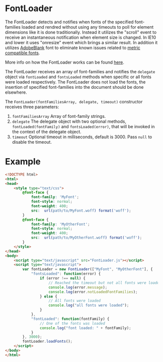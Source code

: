 FontLoader
==========

The FontLoader detects and notifies when fonts of the specified font-families loaded and rendred without using any timeouts to poll for element dimensions like it is done traditionally. Instead it utilizes the "scroll" event to receive an instantaneous notification when element size is changed. In IE10 and lower it uses "onresize" event which brings a similar result. In addition it utilizes [AdobeBlank][1] font to eliminate known issues related to [metric compatible fonts][2].

More info on how the FontLoader works can be found [here][3].

The FontLoader receives an array of font-families and notifies the `delegate` object via `fontLoaded` and `fontsLoaded` methods when specific or all fonts were loaded respectively. The FontLoader does not load the fonts, the insertion of specified font-families into the document should be done elsewhere.

The `FontLoader(fontFamiliesArray, delegate, timeout)` constructor receives three parameters:

1. `fontFamiliesArray` Array of font-family strings.
2. `delegate` The delegate object with two optional methods, `fontLoaded(fontFamily)` and `fontsLoaded(error)`, that will be invoked in the context of the delegate object.
3. `timeout` Optional timeout in milliseconds, default is 3000. Pass `null` to disable the timeout.

Example
=======

```html
<!DOCTYPE html>
<html>
<head>
    <style type="text/css">
        @font-face {
            font-family: 'MyFont';
            font-style: normal;
            font-weight: 400;
            src:  url(path/to/MyFont.woff) format('woff');
        }
        @font-face {
            font-family: 'MyOtherFont';
            font-style: normal;
            font-weight: 400;
            src:  url(path/to/MyOtherFont.woff) format('woff');
        }
    </style>
</head>
<body>
    <script type="text/javascript" src="FontLoader.js"></script>
    <script type="text/javascript">
        var fontLoader = new FontLoader(["MyFont", "MyOtherFont"], {
            "fontsLoaded": function(error) {
                if (error !== null) {
                    // Reached the timeout but not all fonts were loaded
                    console.log(error.message);
                    console.log(error.notLoadedFontFamilies);
                } else {
                    // All fonts were loaded
                    console.log("all fonts were loaded");
                }
            },
            "fontLoaded": function(fontFamily) {
                // One of the fonts was loaded
                console.log("font loaded: " + fontFamily);
            }
        }, 3000);
        fontLoader.loadFonts();
    </script>
</body>
</html>
```

[1]: http://blogs.adobe.com/typblography/2013/03/introducing-adobe-blank.html "Introducing Adobe Blank"
[2]: http://en.wikipedia.org/wiki/Typeface#Font_metrics "Font metrics"
[3]: http://smnh.me/web-font-loading-detection-without-timers/ "Web font loading detection, without timers"
